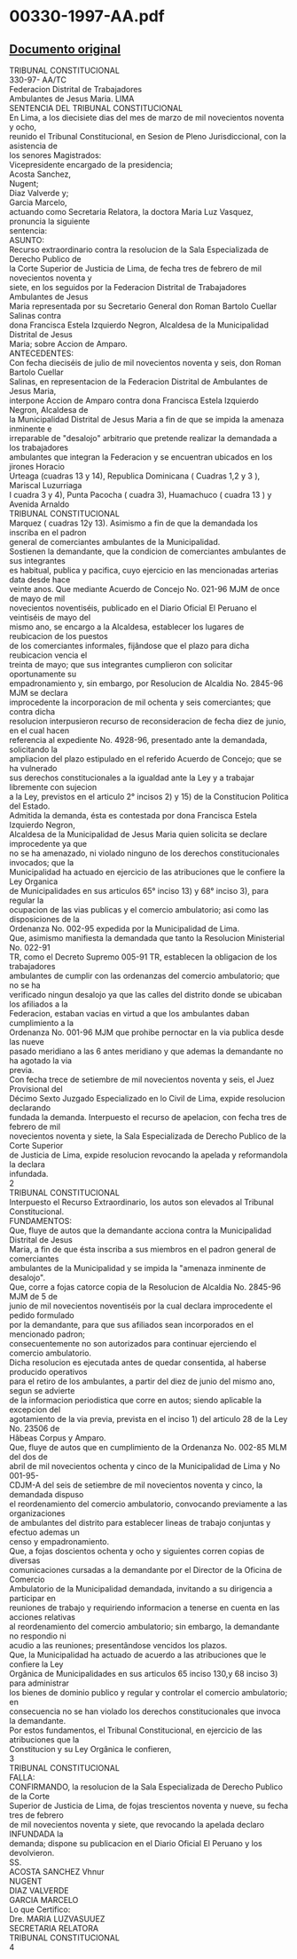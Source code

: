 
00330-1997-AA.pdf
=================
  
[Documento original](https://tc.gob.pe/jurisprudencia/1998/00330-1997-AA.pdf)  
---  
TRIBUNAL CONSTITUCIONAL  
330-97- AA/TC  
Federacion Distrital de Trabajadores  
Ambulantes de Jesus Maria. LIMA  
SENTENCIA DEL TRIBUNAL CONSTITUCIONAL  
En Lima, a los diecisiete dias del mes de marzo de mil novecientos noventa y ocho,  
reunido el Tribunal Constitucional, en Sesion de Pleno Jurisdiccional, con la asistencia de  
los senores Magistrados:  
Vicepresidente encargado de la presidencia;  
Acosta Sanchez,  
Nugent;  
Diaz Valverde y;  
Garcia Marcelo,  
actuando como Secretaria Relatora, la doctora Maria Luz Vasquez, pronuncia la siguiente  
sentencia:  
ASUNTO:  
Recurso extraordinario contra la resolucion de la Sala Especializada de Derecho Publico de  
la Corte Superior de Justicia de Lima, de fecha tres de febrero de mil novecientos noventa y  
siete, en los seguidos por la Federacion Distrital de Trabajadores Ambulantes de Jesus  
Maria representada por su Secretario General don Roman Bartolo Cuellar Salinas contra  
dona Francisca Estela Izquierdo Negron, Alcaldesa de la Municipalidad Distrital de Jesus  
Maria; sobre Accion de Amparo.  
ANTECEDENTES:  
Con fecha dieciséis de julio de mil novecientos noventa y seis, don Roman Bartolo Cuellar  
Salinas, en representacion de la Federacion Distrital de Ambulantes de Jesus Maria,  
interpone Accion de Amparo contra dona Francisca Estela Izquierdo Negron, Alcaldesa de  
la Municipalidad Distrital de Jesus Maria a fin de que se impida la amenaza inminente e  
irreparable de "desalojo" arbitrario que pretende realizar la demandada a los trabajadores  
ambulantes que integran la Federacion y se encuentran ubicados en los jirones Horacio  
Urteaga (cuadras 13 y 14), Republica Dominicana ( Cuadras 1,2 y 3 ), Mariscal Luzurriaga  
I cuadra 3 y 4), Punta Pacocha ( cuadra 3), Huamachuco ( cuadra 13 ) y Avenida Arnaldo  
TRIBUNAL CONSTITUCIONAL  
Marquez ( cuadras 12y 13). Asimismo a fin de que la demandada los inscriba en el padron  
general de comerciantes ambulantes de la Municipalidad.  
Sostienen la demandante, que la condicion de comerciantes ambulantes de sus integrantes  
es habitual, publica y pacifica, cuyo ejercicio en las mencionadas arterias data desde hace  
veinte anos. Que mediante Acuerdo de Concejo No. 021-96 MJM de once de mayo de mil  
novecientos noventiséis, publicado en el Diario Oficial El Peruano el veintiséis de mayo del  
mismo ano, se encargo a la Alcaldesa, establecer los lugares de reubicacion de los puestos  
de los comerciantes informales, fijândose que el plazo para dicha reubicacion vencia el  
treinta de mayo; que sus integrantes cumplieron con solicitar oportunamente su  
empadronamiento y, sin embargo, por Resolucion de Alcaldia No. 2845-96 MJM se declara  
improcedente la incorporacion de mil ochenta y seis comerciantes; que contra dicha  
resolucion interpusieron recurso de reconsideracion de fecha diez de junio, en el cual hacen  
referencia al expediente No. 4928-96, presentado ante la demandada, solicitando la  
ampliacion del plazo estipulado en el referido Acuerdo de Concejo; que se ha vulnerado  
sus derechos constitucionales a la igualdad ante la Ley y a trabajar libremente con sujecion  
a la Ley, previstos en el articulo 2° incisos 2) y 15) de la Constitucion Politica del Estado.  
Admitida la demanda, ésta es contestada por dona Francisca Estela Izquierdo Negron,  
Alcaldesa de la Municipalidad de Jesus Maria quien solicita se declare improcedente ya que  
no se ha amenazado, ni violado ninguno de los derechos constitucionales invocados; que la  
Municipalidad ha actuado en ejercicio de las atribuciones que le confiere la Ley Organica  
de Municipalidades en sus articulos 65° inciso 13) y 68° inciso 3), para regular la  
ocupacion de las vias publicas y el comercio ambulatorio; asi como las disposiciones de la  
Ordenanza No. 002-95 expedida por la Municipalidad de Lima.  
Que, asimismo manifiesta la demandada que tanto la Resolucion Ministerial No. 022-91  
TR, como el Decreto Supremo 005-91 TR, establecen la obligacion de los trabajadores  
ambulantes de cumplir con las ordenanzas del comercio ambulatorio; que no se ha  
verificado ningun desalojo ya que las calles del distrito donde se ubicaban los afiliados a la  
Federacion, estaban vacias en virtud a que los ambulantes daban cumplimiento a la  
Ordenanza No. 001-96 MJM que prohibe pernoctar en la via publica desde las nueve  
pasado meridiano a las 6 antes meridiano y que ademas la demandante no ha agotado la via  
previa.  
Con fecha trece de setiembre de mil novecientos noventa y seis, el Juez Provisional del  
Décimo Sexto Juzgado Especializado en lo Civil de Lima, expide resolucion declarando  
fundada la demanda. Interpuesto el recurso de apelacion, con fecha tres de febrero de mil  
novecientos noventa y siete, la Sala Especializada de Derecho Publico de la Corte Superior  
de Justicia de Lima, expide resolucion revocando la apelada y reformandola la declara  
infundada.  
2  
TRIBUNAL CONSTITUCIONAL  
Interpuesto el Recurso Extraordinario, los autos son elevados al Tribunal Constitucional.  
FUNDAMENTOS:  
Que, fluye de autos que la demandante acciona contra la Municipalidad Distrital de Jesus  
Maria, a fin de que ésta inscriba a sus miembros en el padron general de comerciantes  
ambulantes de la Municipalidad y se impida la "amenaza inminente de desalojo".  
Que, corre a fojas catorce copia de la Resolucion de Alcaldia No. 2845-96 MJM de 5 de  
junio de mil novecientos noventiséis por la cual declara improcedente el pedido formulado  
por la demandante, para que sus afiliados sean incorporados en el mencionado padron;  
consecuentemente no son autorizados para continuar ejerciendo el comercio ambulatorio.  
Dicha resolucion es ejecutada antes de quedar consentida, al haberse producido operativos  
para el retiro de los ambulantes, a partir del diez de junio del mismo ano, segun se advierte  
de la informacion periodistica que corre en autos; siendo aplicable la excepcion del  
agotamiento de la via previa, prevista en el inciso 1) del articulo 28 de la Ley No. 23506 de  
Hâbeas Corpus y Amparo.  
Que, fluye de autos que en cumplimiento de la Ordenanza No. 002-85 MLM del dos de  
abril de mil novecientos ochenta y cinco de la Municipalidad de Lima y No 001-95-  
CDJM-A del seis de setiembre de mil novecientos noventa y cinco, la demandada dispuso  
el reordenamiento del comercio ambulatorio, convocando previamente a las organizaciones  
de ambulantes del distrito para establecer lineas de trabajo conjuntas y efectuo ademas un  
censo y empadronamiento.  
Que, a fojas doscientos ochenta y ocho y siguientes corren copias de diversas  
comunicaciones cursadas a la demandante por el Director de la Oficina de Comercio  
Ambulatorio de la Municipalidad demandada, invitando a su dirigencia a participar en  
reuniones de trabajo y requiriendo informacion a tenerse en cuenta en las acciones relativas  
al reordenamiento del comercio ambulatorio; sin embargo, la demandante no respondio ni  
acudio a las reuniones; presentândose vencidos los plazos.  
Que, la Municipalidad ha actuado de acuerdo a las atribuciones que le confiere la Ley  
Orgânica de Municipalidades en sus articulos 65 inciso 130,y 68 inciso 3) para administrar  
los bienes de dominio publico y regular y controlar el comercio ambulatorio; en  
consecuencia no se han violado los derechos constitucionales que invoca la demandante.  
Por estos fundamentos, el Tribunal Constitucional, en ejercicio de las atribuciones que la  
Constitucion y su Ley Orgânica le confieren,  
3  
TRIBUNAL CONSTITUCIONAL  
FALLA:  
CONFIRMANDO, la resolucion de la Sala Especializada de Derecho Publico de la Corte  
Superior de Justicia de Lima, de fojas trescientos noventa y nueve, su fecha tres de febrero  
de mil novecientos noventa y siete, que revocando la apelada declaro INFUNDADA la  
demanda; dispone su publicacion en el Diario Oficial El Peruano y los devolvieron.  
SS.  
ACOSTA SANCHEZ Vhnur  
NUGENT  
DIAZ VALVERDE  
GARCIA MARCELO  
Lo que Certifico:  
Dre. MARIA LUZVASUUEZ  
SECRETARIA RELATORA  
TRIBUNAL CONSTITUCIONAL  
4